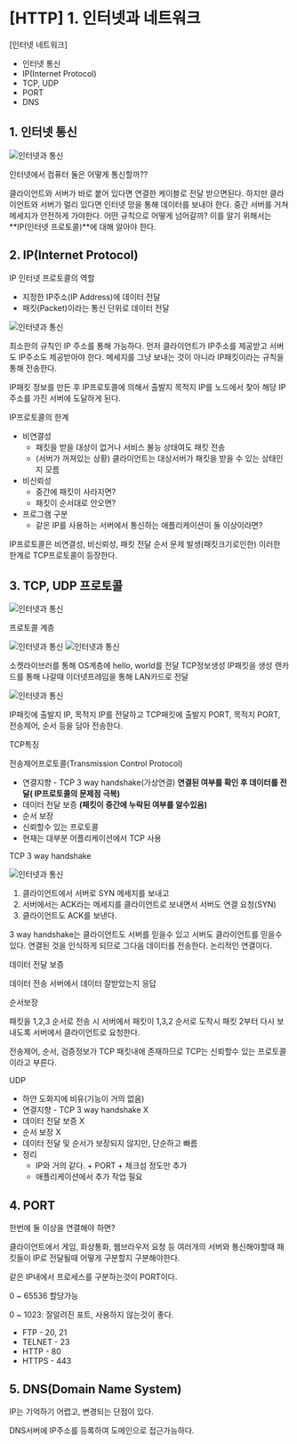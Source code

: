 # [HTTP] 1. 인터넷과 네트워크

[인터넷 네트워크]

- 인터넷 통신
- IP(Internet Protocol)
- TCP, UDP
- PORT
- DNS

## 1. 인터넷 통신

![인터넷과 통신](../HTTP/image/ch1/0.png)

인터넷에서 컴퓨터 둘은 어떻게 통신할까??

클라이언트와 서버가 바로 붙어 있다면 연결한 케이블로 전달 받으면된다. 하지만 클라이언트와 서버가 멀리 있다면 인터넷 망을 통해 데이터를 보내야 한다. 중간 서버를 거쳐 메세지가 안전하게 가야한다. 어떤 규칙으로 어떻게 넘어갈까? 이를 알기 위해서는 **IP(인터넷 프로토콜)**에 대해 알아야 한다.

## 2. IP(Internet Protocol)

IP 인터넷 프로토콜의 역할

- 지정한 IP주소(IP Address)에 데이터 전달
- 패킷(Packet)이라는 통신 단위로 데이터 전달

![인터넷과 통신](../HTTP/image/ch1/1.png)

최소한의 규칙인 IP 주소를 통해 가능하다. 먼저 클라이언트가 IP주소를 제공받고 서버도 IP주소도 제공받아야 한다. 메세지를 그냥 보내는 것이 아니라 IP패킷이라는 규칙을 통해 전송한다.

IP패킷 정보를 만든 후 IP프로토콜에 의해서 출발지 목적지 IP를 노드에서 찾아 해당 IP주소를 가진 서버에 도달하게 된다.

IP프로토콜의 한계

- 비연결성
  - 패킷을 받을 대상이 없거나 서비스 불능 상태여도 패킷 전송
  - (서버가 꺼져있는 상황) 클라이언트는 대상서버가 패킷을 받을 수 있는 상태인지 모름
- 비신뢰성
  - 중간에 패킷이 사라지면?
  - 패킷이 순서대로 안오면?
- 프로그램 구분
  - 같은 IP를 사용하는 서버에서 통신하는 애플리케이션이 둘 이상이라면?

IP프로토콜은 비연결성, 비신뢰성, 패킷 전달 순서 문제 발생(패킷크기로인한) 이러한 한계로 TCP프로토콜이 등장한다.

## 3. TCP, UDP 프로토콜

![인터넷과 통신](../HTTP/image/ch1/2.png)

프로토콜 계층

![인터넷과 통신](../HTTP/image/ch1/3.png)
![인터넷과 통신](../HTTP/image/ch1/4.png)

소켓라이브러를 통해 OS계층에 hello, world를 전달 TCP정보생성 IP패킷을 생성 랜카드를 통해 나갈때 이더넷프레임을 통해 LAN카드로 전달

![인터넷과 통신](../HTTP/image/ch1/5.png)

IP패킷에 출발지 IP, 목적지 IP를 전달하고 TCP패킷에 출발지 PORT, 목적지 PORT, 전송제어, 순서 등을 담아 전송한다.

TCP특징

전송제어프로토콜(Transmission Control Protocol)

- 연결지향 - TCP 3 way handshake(가상연결)
  **연결된 여부를 확인 후 데이터를 전달( IP프로토콜의 문제점 극복)**
- 데이터 전달 보증 **(패킷이 중간에 누락된 여부를 알수있음)**
- 순서 보장
- 신뢰할수 있는 프로토콜
- 현재는 대부분 어플리케이션에서 TCP 사용

TCP 3 way handshake

![인터넷과 통신](../HTTP/image/ch1/6.png)

1. 클라이언트에서 서버로 SYN 메세지를 보내고
2. 서버에서는 ACK라는 메세지를 클라이언트로 보내면서 서버도 연결 요청(SYN)
3. 클라이언트도 ACK를 보낸다.

3 way handshake는 클라이언트도 서버를 믿을수 있고 서버도 클라이언트를 믿을수 있다. 연결된 것을 인식하게 되므로 그다음 데이터를 전송한다. 논리적인 연결이다.

데이터 전달 보증

데이터 전송 서버에서 데이터 잘받았는지 응답

순서보장

패킷을 1,2,3 순서로 전송 시 서버에서 패킷이 1,3,2 순서로 도착시 패킷 2부터 다시 보내도록 서버에서 클라이언트로 요청한다.

전송제어, 순서, 검증정보가 TCP 패킷내에 존재하므로 TCP는 신뢰할수 있는 프로토콜이라고 부른다.

UDP

- 하얀 도화지에 비유(기능이 거의 없음)
- 연결지향 - TCP 3 way handshake X
- 데이터 전달 보증 X
- 순서 보장 X
- 데이터 전달 및 순서가 보장되지 않지만, 단순하고 빠름
- 정리
  - IP와 거의 같다. + PORT + 체크섬 정도만 추가
  - 애플리케이션에서 추가 작업 필요

## 4. PORT

한번에 둘 이상을 연결해야 하면?

클라이언트에서 게임, 화상통화, 웹브라우저 요청 등 여러개의 서버와 통신해야할때 패킷들이 IP로 전달될때 어떻게 구분할지 구분해야한다.

같은 IP내에서 프로세스를 구분하는것이 PORT이다.

0 ~ 65536 할당가능

0 ~ 1023: 잘알려진 포트, 사용하지 않는것이 좋다.

- FTP - 20, 21
- TELNET - 23
- HTTP - 80
- HTTPS - 443

## 5. DNS(Domain Name System)

IP는 기억하기 어렵고, 변경되는 단점이 있다.

DNS서버에 IP주소를 등록하여 도메인으로 접근가능하다.
